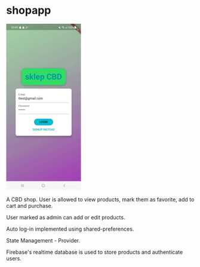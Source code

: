# shopapp

<img src="/lib/imgs/g.gif" width = "200"/>

A CBD shop. User is allowed to view products, mark them as favorite, add to cart and purchase.

User marked as admin can add or edit products.

Auto log-in implemented using shared-preferences.

State Management - Provider.

Firebase's realtime database is used to store products and authenticate users.

